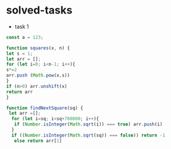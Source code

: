 # solved-tasks
* task 1
```javascript
const a = 123;
```
```javascript
function squares(x, n) {
let s = 1;
let arr = [];
for (let i=0; i<n-1; i++){
s*=2
arr.push (Math.pow(x,s))
}
if (n>0) arr.unshift(x)
return arr
}
```
```javascript
function findNextSquare(sq) {
 let arr =[];
  for (let i=sq; i<sq+700000; i++){
   if (Number.isInteger(Math.sqrt(i)) === true) arr.push(i)  
  }
  if ((Number.isInteger(Math.sqrt(sq)) === false)) return -1
   else return arr[1] 
```
